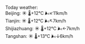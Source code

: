 Today weather:  
Beijing: ☀️ 🌡️+12°C 🌬️↙11km/h  
Tianjin: ☀️ 🌡️+12°C 🌬️↖7km/h  
Shijiazhuang: ☀️ 🌡️+12°C 🌬️←7km/h  
Tangshan: ☀️ 🌡️+13°C 🌬️↓6km/h  

